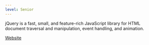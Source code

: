 ```yaml
---
level: Senior
---
```


jQuery is a fast, small, and feature-rich JavaScript library for HTML document traversal and manipulation, event handling, and animation.

[Website](https://jquery.com/)
